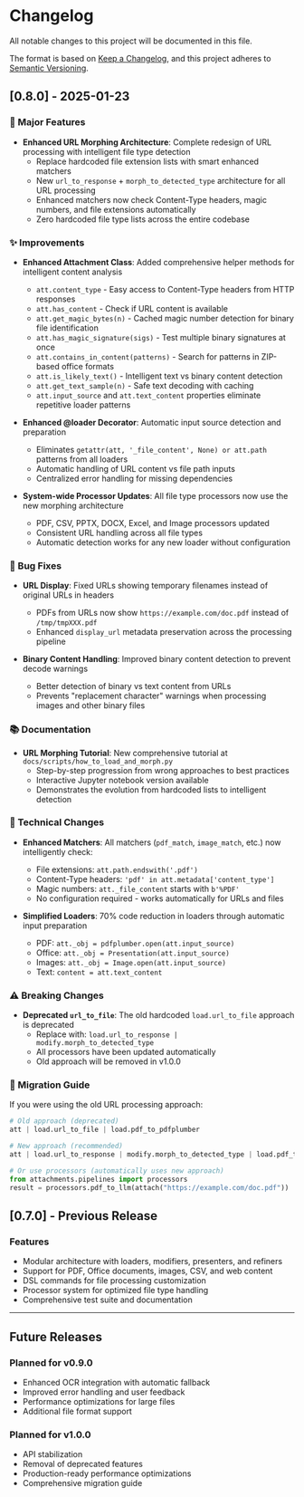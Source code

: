 # Changelog

All notable changes to this project will be documented in this file.

The format is based on [Keep a Changelog](https://keepachangelog.com/en/1.0.0/),
and this project adheres to [Semantic Versioning](https://semver.org/spec/v2.0.0.html).

## [0.8.0] - 2025-01-23

### 🚀 Major Features

- **Enhanced URL Morphing Architecture**: Complete redesign of URL processing with intelligent file type detection
  - Replace hardcoded file extension lists with smart enhanced matchers
  - New `url_to_response` + `morph_to_detected_type` architecture for all URL processing
  - Enhanced matchers now check Content-Type headers, magic numbers, and file extensions automatically
  - Zero hardcoded file type lists across the entire codebase

### ✨ Improvements

- **Enhanced Attachment Class**: Added comprehensive helper methods for intelligent content analysis
  - `att.content_type` - Easy access to Content-Type headers from HTTP responses
  - `att.has_content` - Check if URL content is available
  - `att.get_magic_bytes(n)` - Cached magic number detection for binary file identification
  - `att.has_magic_signature(sigs)` - Test multiple binary signatures at once
  - `att.contains_in_content(patterns)` - Search for patterns in ZIP-based office formats
  - `att.is_likely_text()` - Intelligent text vs binary content detection
  - `att.get_text_sample(n)` - Safe text decoding with caching
  - `att.input_source` and `att.text_content` properties eliminate repetitive loader patterns

- **Enhanced @loader Decorator**: Automatic input source detection and preparation
  - Eliminates `getattr(att, '_file_content', None) or att.path` patterns from all loaders
  - Automatic handling of URL content vs file path inputs
  - Centralized error handling for missing dependencies

- **System-wide Processor Updates**: All file type processors now use the new morphing architecture
  - PDF, CSV, PPTX, DOCX, Excel, and Image processors updated
  - Consistent URL handling across all file types
  - Automatic detection works for any new loader without configuration

### 🐛 Bug Fixes

- **URL Display**: Fixed URLs showing temporary filenames instead of original URLs in headers
  - PDFs from URLs now show `https://example.com/doc.pdf` instead of `/tmp/tmpXXX.pdf`
  - Enhanced `display_url` metadata preservation across the processing pipeline

- **Binary Content Handling**: Improved binary content detection to prevent decode warnings
  - Better detection of binary vs text content from URLs
  - Prevents "replacement character" warnings when processing images and other binary files

### 📚 Documentation

- **URL Morphing Tutorial**: New comprehensive tutorial at `docs/scripts/how_to_load_and_morph.py`
  - Step-by-step progression from wrong approaches to best practices
  - Interactive Jupyter notebook version available
  - Demonstrates the evolution from hardcoded lists to intelligent detection

### 🔧 Technical Changes

- **Enhanced Matchers**: All matchers (`pdf_match`, `image_match`, etc.) now intelligently check:
  - File extensions: `att.path.endswith('.pdf')`
  - Content-Type headers: `'pdf' in att.metadata['content_type']`
  - Magic numbers: `att._file_content` starts with `b'%PDF'`
  - No configuration required - works automatically for URLs and files

- **Simplified Loaders**: 70% code reduction in loaders through automatic input preparation
  - PDF: `att._obj = pdfplumber.open(att.input_source)`
  - Office: `att._obj = Presentation(att.input_source)`
  - Images: `att._obj = Image.open(att.input_source)`
  - Text: `content = att.text_content`

### ⚠️ Breaking Changes

- **Deprecated `url_to_file`**: The old hardcoded `load.url_to_file` approach is deprecated
  - Replace with: `load.url_to_response | modify.morph_to_detected_type`
  - All processors have been updated automatically
  - Old approach will be removed in v1.0.0

### 🔄 Migration Guide

If you were using the old URL processing approach:

```python
# Old approach (deprecated)
att | load.url_to_file | load.pdf_to_pdfplumber

# New approach (recommended)  
att | load.url_to_response | modify.morph_to_detected_type | load.pdf_to_pdfplumber

# Or use processors (automatically uses new approach)
from attachments.pipelines import processors
result = processors.pdf_to_llm(attach("https://example.com/doc.pdf"))
```

## [0.7.0] - Previous Release

### Features
- Modular architecture with loaders, modifiers, presenters, and refiners
- Support for PDF, Office documents, images, CSV, and web content
- DSL commands for file processing customization
- Processor system for optimized file type handling
- Comprehensive test suite and documentation

---

## Future Releases

### Planned for v0.9.0
- Enhanced OCR integration with automatic fallback
- Improved error handling and user feedback
- Performance optimizations for large files
- Additional file format support

### Planned for v1.0.0
- API stabilization
- Removal of deprecated features
- Production-ready performance optimizations
- Comprehensive migration guide 